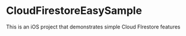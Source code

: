 # CloudFirestoreEasySample
This is an iOS project that demonstrates simple Cloud FIrestore features
